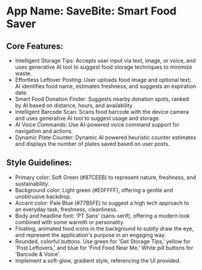 # **App Name**: SaveBite: Smart Food Saver

## Core Features:

- Intelligent Storage Tips: Accepts user input via text, image, or voice, and uses generative AI tool to suggest food storage techniques to minimize waste.
- Effortless Leftover Posting: User uploads food image and optional text; AI identifies food name, estimates freshness, and suggests an expiration date.
- Smart Food Donation Finder: Suggests nearby donation spots, ranked by AI based on distance, hours, and availability.
- Intelligent Barcode Scan: Scans food barcode with the device camera and uses generative AI tool to suggest usage and storage.
- AI Voice Commands: Use AI-powered voice command support for navigation and actions.
- Dynamic Plate Counter: Dynamic AI powered heuristic counter estimates and displays the number of plates saved based on user posts.

## Style Guidelines:

- Primary color: Soft Green (#87CEEB) to represent nature, freshness, and sustainability.
- Background color: Light green (#E0FFFF), offering a gentle and unobtrusive backdrop.
- Accent color: Pale Blue (#77B5FE) to suggest a high tech approach to an everyday task, freshness, cleanliness.
- Body and headline font: 'PT Sans' (sans-serif), offering a modern look combined with some warmth or personality.
- Floating, animated food icons in the background to subtly draw the eye, and represent the application's purpose in an engaging way.
- Rounded, colorful buttons. Use green for 'Get Storage Tips,' yellow for 'Post Leftovers,' and blue for 'Find Food Near Me.' White pill buttons for 'Barcode & Voice'.
- Implement a soft-glow, gradient style, referencing the UI provided.